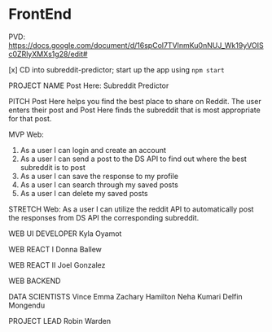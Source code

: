 # FrontEnd

PVD: https://docs.google.com/document/d/16spCol7TVInmKu0nNUJ_Wk19yVOISc0ZRlyXMXs1g28/edit#

[x] CD into subreddit-predictor; start up the app using `npm start`

PROJECT NAME
Post Here: Subreddit Predictor

PITCH
Post Here helps you find the best place to share on Reddit. The user enters their post and Post Here finds the subreddit that is most appropriate for that post.

MVP
Web:

1. As a user I can login and create an account
2. As a user I can send a post to the DS API to find out where the best subreddit is to post
3. As a user I can save the response to my profile
4. As a user I can search through my saved posts
5. As a user I can delete my saved posts

STRETCH
Web: As a user I can utilize the reddit API to automatically post the responses from DS API the corresponding subreddit.

WEB UI DEVELOPER
Kyla Oyamot

WEB REACT I
Donna Ballew

WEB REACT II
Joel Gonzalez

WEB BACKEND

DATA SCIENTISTS
Vince Emma Zachary Hamilton
Neha Kumari Delfin Mongendu

PROJECT LEAD
Robin Warden
